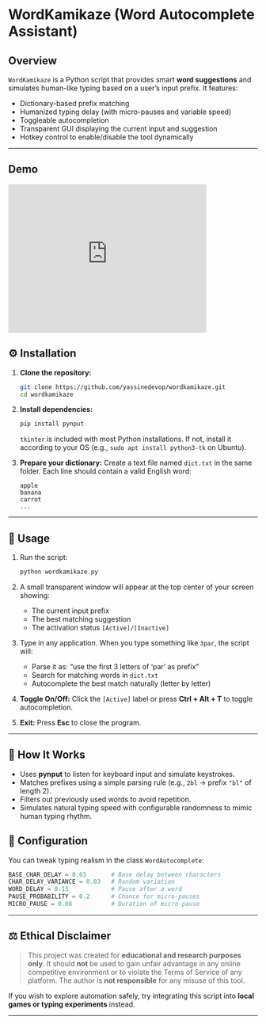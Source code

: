 
# WordKamikaze (Word Autocomplete Assistant)


## Overview

`WordKamikaze` is a Python script that provides smart **word suggestions** and simulates human-like typing based on a user’s input prefix.
It features:

* Dictionary-based prefix matching
* Humanized typing delay (with micro-pauses and variable speed)
* Toggleable autocompletion
* Transparent GUI displaying the current input and suggestion
* Hotkey control to enable/disable the tool dynamically

---
## Demo

<iframe src="https://player.vimeo.com/video/1132233055?badge=0&amp;autopause=0&amp;player_id=0&amp;app_id=58479" width="400" height="300" frameborder="0" allow="autoplay; fullscreen; picture-in-picture; clipboard-write; encrypted-media; web-share" referrerpolicy="strict-origin-when-cross-origin" title="demo"></iframe>

## ⚙️ Installation

1. **Clone the repository:**

   ```bash
   git clone https://github.com/yassinedevop/wordkamikaze.git
   cd wordkamikaze
   ```

2. **Install dependencies:**

   ```bash
   pip install pynput
   ```

   `tkinter` is included with most Python installations.
   If not, install it according to your OS (e.g., `sudo apt install python3-tk` on Ubuntu).

3. **Prepare your dictionary:**
   Create a text file named `dict.txt` in the same folder.
   Each line should contain a valid English word:

   ```
   apple
   banana
   carrot
   ...
   ```

---

## 🚀 Usage

1. Run the script:

   ```bash
   python wordkamikaze.py
   ```

2. A small transparent window will appear at the top center of your screen showing:

   * The current input prefix
   * The best matching suggestion
   * The activation status `[Active]/[Inactive]`

3. Type in any application.
   When you type something like `3par`, the script will:

   * Parse it as: “use the first 3 letters of ‘par’ as prefix”
   * Search for matching words in `dict.txt`
   * Autocomplete the best match naturally (letter by letter)

4. **Toggle On/Off:**
   Click the `[Active]` label or press **Ctrl + Alt + T** to toggle autocompletion.

5. **Exit:**
   Press **Esc** to close the program.

---

## 🧩 How It Works

* Uses **pynput** to listen for keyboard input and simulate keystrokes.
* Matches prefixes using a simple parsing rule (e.g., `2bl` → prefix `"bl"` of length 2).
* Filters out previously used words to avoid repetition.
* Simulates natural typing speed with configurable randomness to mimic human typing rhythm.



## 🧰 Configuration

You can tweak typing realism in the class `WordAutocomplete`:

```python
BASE_CHAR_DELAY = 0.03       # Base delay between characters
CHAR_DELAY_VARIANCE = 0.03   # Random variation
WORD_DELAY = 0.15            # Pause after a word
PAUSE_PROBABILITY = 0.2      # Chance for micro-pauses
MICRO_PAUSE = 0.08           # Duration of micro-pause
```


---

## ⚖️ Ethical Disclaimer

> This project was created for **educational and research purposes only**.
> It should **not** be used to gain unfair advantage in any online competitive environment or to violate the Terms of Service of any platform.
> The author is **not responsible** for any misuse of this tool.

If you wish to explore automation safely, try integrating this script into **local games or typing experiments** instead.

---
